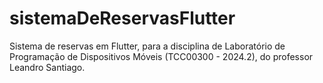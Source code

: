 # sistemaDeReservasFlutter
 Sistema de reservas em Flutter, para a disciplina de Laboratório de Programação de Dispositivos Móveis (TCC00300 - 2024.2), do professor Leandro Santiago.
